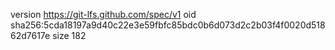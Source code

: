 version https://git-lfs.github.com/spec/v1
oid sha256:5cda18197a9d40c22e3e59fbfc85bdc0b6d073d2c2b03f4f0020d51862d7617e
size 182
